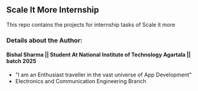 ## Scale It More Internship

This repo contains the projects for internship tasks of Scale it more 


### Details about the Author:

#### Bishal Sharma || Student At National Institute of Technology Agartala || batch 2025
- "I am an Enthusiast traveller in the vast universe of App Development" 
- Electronics and Communication Engineering Branch
